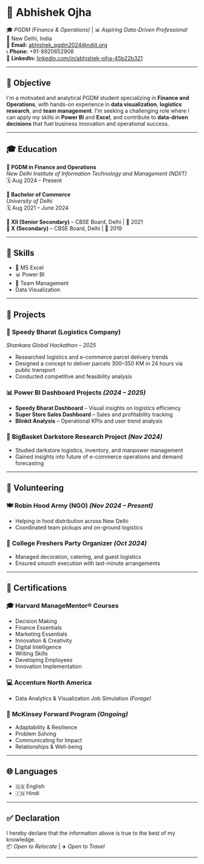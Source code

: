 # 💼 Abhishek Ojha

🎓 *PGDM (Finance & Operations)* | 📊 *Aspiring Data-Driven Professional*  
📍 New Delhi, India  
📧 **Email:** [abhishek_pgdm2024@ndiit.org](mailto:ojhaabhishek681@gmail.com)  
📞 **Phone:** +91-8920652908  
🔗 **LinkedIn:** [linkedin.com/in/abhishek-ojha-45b22b321](https://linkedin.com/in/abhishek-ojha-45b22b321)  

---

## 🎯 Objective

I'm a motivated and analytical PGDM student specializing in **Finance and Operations**, with hands-on experience in **data visualization**, **logistics research**, and **team management**. I'm seeking a challenging role where I can apply my skills in **Power BI** and **Excel**, and contribute to **data-driven decisions** that fuel business innovation and operational success.

---

## 🎓 Education

**📘 PGDM in Finance and Operations**  
*New Delhi Institute of Information Technology and Management (NDIIT)*  
🗓️ Aug 2024 – Present  

**📘 Bachelor of Commerce**  
*University of Delhi*  
🗓️ Aug 2021 – June 2024  

**🏫 XII (Senior Secondary)** – CBSE Board, Delhi | 📅 2021  
**🏫 X (Secondary)** – CBSE Board, Delhi | 📅 2019  

---

## 🧠 Skills

- 💼 MS Excel  
- 📊 Power BI  
- 🤝 Team Management
-  Data Visualization  

---

## 🧪 Projects

### 🚚 **Speedy Bharat (Logistics Company)**  
*Shankara Global Hackathon – 2025*  
- Researched logistics and e-commerce parcel delivery trends  
- Designed a concept to deliver parcels 300–350 KM in 24 hours via public transport  
- Conducted competitive and feasibility analysis  

### 📊 **Power BI Dashboard Projects** *(2024 – 2025)*  
- **Speedy Bharat Dashboard** – Visual insights on logistics efficiency  
- **Super Store Sales Dashboard** – Sales and profitability tracking  
- **Blinkit Analysis** – Operational KPIs and user trend analysis  

### 🏬 **BigBasket Darkstore Research Project** *(Nov 2024)*  
- Studied darkstore logistics, inventory, and manpower management  
- Gained insights into future of e-commerce operations and demand forecasting  

---

## 🤝 Volunteering

### 🍽️ **Robin Hood Army (NGO)** *(Nov 2024 – Present)*  
- Helping in food distribution across New Delhi  
- Coordinated team pickups and on-ground logistics  

### 🎉 **College Freshers Party Organizer** *(Oct 2024)*  
- Managed decoration, catering, and guest logistics  
- Ensured smooth execution with last-minute arrangements  

---

## 📜 Certifications

### 🎓 **Harvard ManageMentor® Courses**  
- Decision Making  
- Finance Essentials  
- Marketing Essentials  
- Innovation & Creativity  
- Digital Intelligence  
- Writing Skills  
- Developing Employees  
- Innovation Implementation  

### 💻 **Accenture North America**  
- Data Analytics & Visualization Job Simulation *(Forage)*  

### 🚀 **McKinsey Forward Program** *(Ongoing)*  
- Adaptability & Resilience  
- Problem Solving  
- Communicating for Impact  
- Relationships & Well-being  

---

## 🌐 Languages

- 🇬🇧 English  
- 🇮🇳 Hindi  

---

## ✅ Declaration

I hereby declare that the information above is true to the best of my knowledge.  
📦 *Open to Relocate* | ✈️ *Open to Travel*

---
